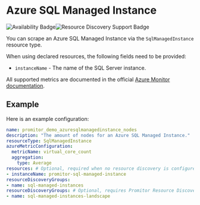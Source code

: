 # Azure SQL Managed Instance

![Availability Badge](https://img.shields.io/badge/Available%20Starting-v1.1-green.svg)![Resource Discovery Support Badge](https://img.shields.io/badge/Support%20for%20Resource%20Discovery-Yes-green.svg)

You can scrape an Azure SQL Managed Instance via the `SqlManagedInstance`
 resource type.

When using declared resources, the following fields need to be provided:

- `instanceName` - The name of the SQL Server instance.

All supported metrics are documented in the official [Azure Monitor documentation](https://docs.microsoft.com/en-us/azure/azure-monitor/platform/metrics-supported#microsoftsqlmanagedinstances).

## Example

Here is an example configuration:

```yaml
name: promitor_demo_azuresqlmanagedinstance_nodes
description: "The amount of nodes for an Azure SQL Managed Instance."
resourceType: SqlManagedInstance
azureMetricConfiguration:
  metricName: virtual_core_count
  aggregation:
    type: Average
resources: # Optional, required when no resource discovery is configured
- instanceName: promitor-sql-managed-instance
resourceDiscoveryGroups:
- name: sql-managed-instances
resourceDiscoveryGroups: # Optional, requires Promitor Resource Discovery agent (https://promitor.io/concepts/how-it-works#using-resource-discovery)
- name: sql-managed-instances-landscape
```
